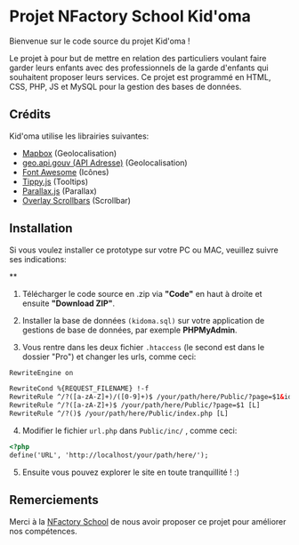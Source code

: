 Projet NFactory School Kid'oma
=============

Bienvenue sur le code source du projet Kid'oma !

Le projet à pour but de mettre en relation des particuliers voulant faire garder leurs enfants avec des professionnels de la garde d'enfants qui souhaitent proposer leurs services.
Ce projet est programmé en HTML, CSS, PHP, JS et MySQL pour la gestion des bases de données.


Crédits
--------

Kid'oma utilise les librairies suivantes:

* [Mapbox](https://www.mapbox.com/) (Geolocalisation)
* [geo.api.gouv (API Adresse)](https://geo.api.gouv.fr/) (Geolocalisation)
* [Font Awesome](https://fontawesome.com/) (Icônes)
* [Tippy.js](https://atomiks.github.io/tippyjs/) (Tooltips)
* [Parallax.js](https://matthew.wagerfield.com/parallax/) (Parallax)
* [Overlay Scrollbars](https://kingsora.github.io/OverlayScrollbars/#!overview) (Scrollbar)


Installation
----------------------

Si vous voulez installer ce prototype sur votre PC ou MAC, veuillez suivre ses indications:

**

1. Télécharger le code source en .zip via **"Code"** en haut à droite et ensuite **"Download ZIP"**.

2. Installer la base de données `(kidoma.sql)` sur votre application de gestions de base de données, par exemple **PHPMyAdmin**.
  
3. Vous rentre dans les deux fichier `.htaccess` (le second est dans le dossier "Pro") et changer les urls, comme ceci:

```html
RewriteEngine on

RewriteCond %{REQUEST_FILENAME} !-f
RewriteRule ^/?([a-zA-Z]+)/([0-9]+)$ /your/path/here/Public/?page=$1&id=$2 [L]
RewriteRule ^/?([a-zA-Z]+)$ /your/path/here/Public/?page=$1 [L]
RewriteRule ^/?()$ /your/path/here/Public/index.php [L]
```
 
4. Modifier le fichier `url.php` dans `Public/inc/` , comme ceci:

```html
<?php 
define('URL', 'http://localhost/your/path/here/');
```

5. Ensuite vous pouvez explorer le site en toute tranquillité ! :)


Remerciements
---------------------------

Merci à la [NFactory School](https://nfactory.school/) de nous avoir proposer ce projet pour améliorer nos compétences.

